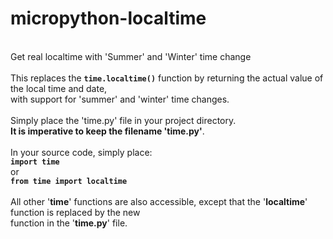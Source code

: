 # micropython-localtime
<br>
Get real localtime with 'Summer' and 'Winter' time change<br>
<br>
This replaces the <code><strong>time.localtime()</strong></code> function by returning the actual value of the local time and date,<br>
with support for 'summer' and 'winter' time changes.<br>
<br>
Simply place the 'time.py' file in your project directory.<br>
<strong>It is imperative to keep the filename 'time.py'</strong>.<br>
<br>
In your source code, simply place:<br>
<code><strong>import time</strong></code><br>
or<br>
<code><strong>from time import localtime</strong></code><br>
<br>
All other '<strong>time</strong>' functions are also accessible, except that the '<strong>localtime</strong>' function is replaced by the new<br>
function in the '<strong>time.py</strong>' file.<br>
